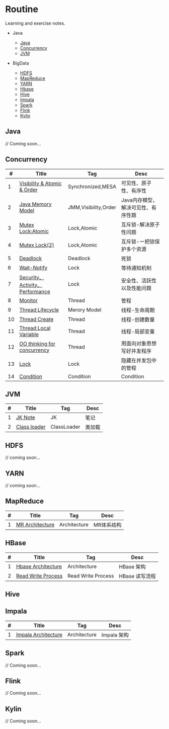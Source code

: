 # Routine
Learning and exercise notes.

- Java
  - [Java](#Java)
  - [Concurrency](#Concurrency)
  - [JVM](#JVM)

- BigData
  - [HDFS](#HDFS)
  - [MapReduce](#MapReduce)
  - [YARN](#YARN)
  - [Hbase](#Hbase)
  - [Hive](#Hive)
  - [Impala](#Impala)
  - [Spark](#Spark)
  - [Flink](#Flink)
  - [Kylin](#Kylin)

## Java
// Coming soon...

## Concurrency
| #   | Title                                | Tag                  | Desc                               |
| --- | ------------------------------------ | -------------------- | ---------------------------------- |
| 1   | [Visibility & Atomic & Order][2-1]     | Synchronized,MESA    | 可见性、原子性、有序性             |
| 2   | [Java Memory Model][2-2]               | JMM,Visibility,Order | Java内存模型，解决可见性、有序性题 |
| 3   | [Mutex Lock:Atomic][2-3]               | Lock,Atomic          | 互斥锁-解决原子性问题              |
| 4   | [Mutex Lock(2)][2-4]                   | Lock,Atomic          | 互斥锁-一把锁保护多个资源          |
| 5   | [Deadlock][2-5]                        | Deadlock             | 死锁                               |
| 6   | [Wait-Notify][2-6]                     | Lock                 | 等待通知机制                       |
| 7   | [Security、Activity、Performance][2-7] | Lock                  | 安全性、活跃性以及性能问题         |
| 8   | [Monitor][2-8]                         | Thread               | 管程                               |
| 9   | [Thread Lifecycle][2-9]                | Merory Model         | 线程-生命周期                      |
| 10  | [Thread Create][2-10]                  | Thread               | 线程-创建数量                      |
| 11  | [Thread Local Variable][2-11]          | Thread               | 线程-局部变量                      |
| 12  | [OO thinking for concurrency][2-12]    | Thread               | 用面向对象思想写好并发程序         |
| 13  | [Lock][2-13]                           | Lock                 | 隐藏在并发包中的管程               |
| 14  | [Condition][2-14]                      | Condition            | Condition                                 |

## JVM
| #   | Title               | Tag         | Desc   |
| --- | ------------------- | ----------- | ------ |
| 1   | [JK Note][3-1]      | JK          | 笔记   |
| 2   | [Class loader][3-2] | ClassLoader | 类加载 |

## HDFS
// coming soon...

## YARN
// coming soon...

## MapReduce
| #   | Title                  | Tag          | Desc       |
| --- | ---------------------- | ------------ | ---------- |
| 1   | [MR Architecture][6-1] | Architecture | MR体系结构 |

## HBase
| #   | Title                     | Tag                | Desc           |
| --- | ------------------------- | ------------------ | -------------- |
| 1   | [Hbase Architecture][7-1] | Architecture       | HBase 架构     |
| 2   | [Read Write Process][7-2] | Read Write Process | HBase 读写流程 |

## Hive

## Impala
| #   | Title                      | Tag          | Desc       |
| --- | -------------------------- | ------------ | ---------- |
| 1   | [Impala Architecture][9-1] | Architecture | Impala 架构 |

## Spark
// Coming soon...

## Flink
// Coming soon...

## Kylin
// Coming soon...

[2-1]: https://github.com/mantoudev/routine/tree/master/Concurrency/01-Visibility%20%26%20Atomic%20%26%20Order
[2-2]: https://github.com/mantoudev/routine/tree/master/Concurrency/02-Java%20Meroy%20Model
[2-3]: https://github.com/mantoudev/routine/tree/master/Concurrency/03-Mutex%20Lock:Atomic
[2-4]: https://github.com/mantoudev/routine/tree/master/Concurrency/04-Mutex%20Lock(2)
[2-5]: https://github.com/mantoudev/routine/tree/master/Concurrency/05-Deadlock
[2-6]: https://github.com/mantoudev/routine/tree/master/Concurrency/06-Wait-Notify
[2-7]: https://github.com/mantoudev/routine/tree/master/Concurrency/07-Security%E3%80%81Activity%E3%80%81Performance
[2-8]: https://github.com/mantoudev/routine/tree/master/Concurrency/08-Monitor
[2-9]: https://github.com/mantoudev/routine/tree/master/Concurrency/09-Thread:create
[2-10]: https://github.com/mantoudev/routine/tree/master/Concurrency/10-Thread:lifecyle
[2-11]: https://github.com/mantoudev/routine/tree/master/Concurrency/11-Thread:localVariable
[2-12]: https://github.com/mantoudev/routine/tree/master/Concurrency/12-OO%20thinking%20for%20concurrency
[2-13]: https://github.com/mantoudev/routine/tree/master/Concurrency/14-Lock
[2-14]: https://github.com/mantoudev/routine/tree/master/Concurrency/15-Condition

[3-1]: https://github.com/mantoudev/routine/tree/master/JVM/01-JK
[3-2]: https://github.com/mantoudev/routine/tree/master/JVM/02-Class%20Loader

[6-1]: https://github.com/mantoudev/routine/tree/master/MR/01-Architecture

[7-1]: https://github.com/mantoudev/routine/tree/master/HBase/01-Hbase%20Architecture
[7-2]: https://github.com/mantoudev/routine/tree/master/HBase/0Concurrency-Read%20Write%20Process

[9-1]: https://github.com/mantoudev/routine/tree/master/Impala/01-Introduce
